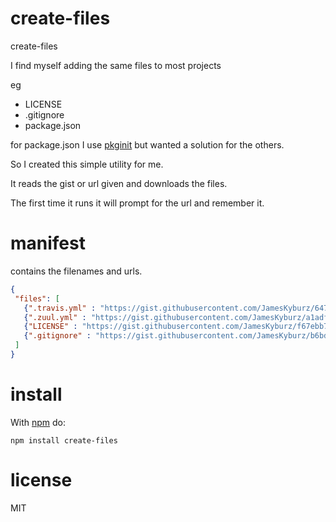 # create-files

create-files

I find myself adding the same files to most projects

eg

* LICENSE
* .gitignore
* package.json

for package.json I use [pkginit](http://npm.im/pkginit) but wanted a
solution for the others.

So I created this simple utility for me.

It reads the gist or url given and downloads the files.

The first time it runs it will prompt for the url and remember it.

# manifest

contains the filenames and urls.

```json
{
 "files": [
   {".travis.yml" : "https://gist.githubusercontent.com/JamesKyburz/647f93b862eb71745fed/raw"},
   {".zuul.yml" : "https://gist.githubusercontent.com/JamesKyburz/a1adfeafb15f7a25c40c/raw/"},
   {"LICENSE" : "https://gist.githubusercontent.com/JamesKyburz/f67ebb7e160ccc93d2ac/raw/"},
   {".gitignore" : "https://gist.githubusercontent.com/JamesKyburz/b6bde24344ef7fd189ef/raw/"}
 ]
}
```

# install

With [npm](https://npmjs.org) do:

```
npm install create-files
```

# license

MIT
